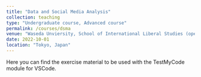 ```yaml
---
title: "Data and Social Media Analysis"
collection: teaching
type: "Undergraduate course, Advanced course"
permalink: /courses/dsma
venue: "Waseda Unviersity, School of International Liberal Studies (open to all of Waseda)"
date: 2022-10-01
location: "Tokyo, Japan"
---
```


Here you can find the exercise material to be used with the TestMyCode module for VSCode.
